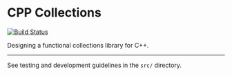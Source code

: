 
# CPP Collections

[![Build Status](https://travis-ci.org/natebrennand/cpp_collections.svg?branch=master)](https://travis-ci.org/natebrennand/cpp_collections)

Designing a functional collections library for C++.

-----------------------


See testing and development guidelines in the `src/` directory.


